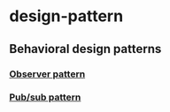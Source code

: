# design-pattern

## Behavioral design patterns

### [Observer pattern](./behavioral-design-patterns/observer)

### [Pub/sub pattern](./behavioral-design-patterns/pubsub)
